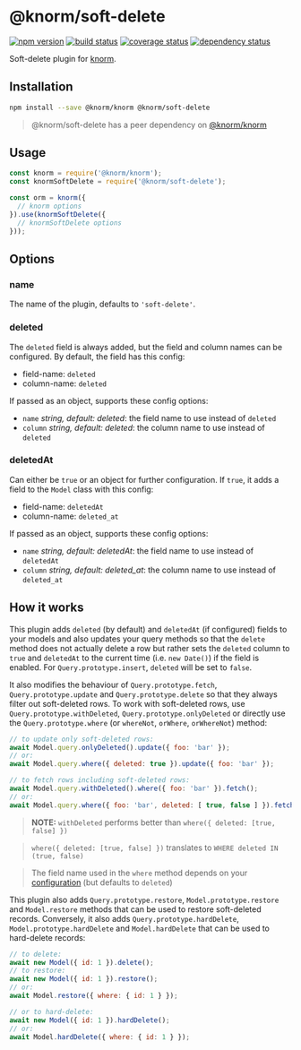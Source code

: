# @knorm/soft-delete

[![npm version](https://badge.fury.io/js/%40knorm%2Fsoft-delete.svg)](https://badge.fury.io/js/%40knorm%2Fsoft-delete)
[![build status](https://travis-ci.org/knorm/soft-delete.svg?branch=master)](https://travis-ci.org/knorm/soft-delete)
[![coverage status](https://coveralls.io/repos/github/knorm/soft-delete/badge.svg?branch=master)](https://coveralls.io/github/knorm/soft-delete?branch=master)
[![dependency status](https://david-dm.org/knorm/soft-delete.svg)](https://david-dm.org/knorm/soft-delete)

Soft-delete plugin for [knorm](https://www.npmjs.com/package/knorm).

## Installation

```bash
npm install --save @knorm/knorm @knorm/soft-delete
```

> @knorm/soft-delete has a peer dependency on [@knorm/knorm](https://www.npmjs.com/package/@knorm/knorm)

## Usage

```js
const knorm = require('@knorm/knorm');
const knormSoftDelete = require('@knorm/soft-delete');

const orm = knorm({
  // knorm options
}).use(knormSoftDelete({
  // knormSoftDelete options
}));
```

## Options

### name

The name of the plugin, defaults to `'soft-delete'`.

### deleted

The `deleted` field is always added, but the field and column names can be
configured. By default, the field has this config:

- field-name: `deleted`
- column-name: `deleted`

If passed as an object, supports these config options:

- `name` *string, default: deleted*: the field name to use instead of `deleted`
- `column` *string, default: deleted*: the column name to use instead of
  `deleted`

### deletedAt

Can either be `true` or an object for further configuration. If `true`, it adds
a field to the `Model` class with this config:

- field-name: `deletedAt`
- column-name: `deleted_at`

If passed as an object, supports these config options:

- `name` *string, default: deletedAt*: the field name to use instead of
  `deletedAt`
- `column` *string, default: deleted_at*: the column name to use instead of
  `deleted_at`

## How it works

This plugin adds `deleted` (by default) and `deletedAt` (if configured) fields
to your models and also updates your query methods so that the `delete` method
does not actually delete a row but rather sets the `deleted` column to `true`
and `deletedAt` to the current time (i.e. `new Date()`) if the field is enabled.
For `Query.prototype.insert`, `deleted` will be set to `false`.

It also modifies the behaviour of `Query.prototype.fetch`,
`Query.prototype.update` and `Query.prototype.delete` so that they always filter
out soft-deleted rows. To work with soft-deleted rows, use
`Query.prototype.withDeleted`, `Query.prototype.onlyDeleted` or directly use the
`Query.prototype.where` (or `whereNot`, `orWhere`, `orWhereNot`) method:

```js
// to update only soft-deleted rows:
await Model.query.onlyDeleted().update({ foo: 'bar' });
// or:
await Model.query.where({ deleted: true }).update({ foo: 'bar' });

// to fetch rows including soft-deleted rows:
await Model.query.withDeleted().where({ foo: 'bar' }).fetch();
// or:
await Model.query.where({ foo: 'bar', deleted: [ true, false ] }).fetch();
```
> **NOTE:** `withDeleted` performs better than
`where({ deleted: [true, false] })`

> `where({ deleted: [true, false] })` translates to
`WHERE deleted IN (true, false)`

> The field name used in the `where` method depends on your
[configuration](#deleted) (but defaults to `deleted`)

This plugin also adds `Query.prototype.restore`, `Model.prototype.restore` and
`Model.restore` methods that can be used to restore soft-deleted records.
Conversely, it also adds `Query.prototype.hardDelete`,
`Model.prototype.hardDelete` and `Model.hardDelete` that can be used to
hard-delete records:

```js
// to delete:
await new Model({ id: 1 }).delete();
// to restore:
await new Model({ id: 1 }).restore();
// or:
await Model.restore({ where: { id: 1 } });

// or to hard-delete:
await new Model({ id: 1 }).hardDelete();
// or:
await Model.hardDelete({ where: { id: 1 } });
```
